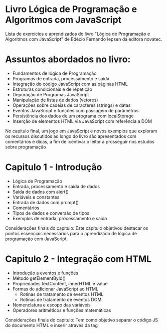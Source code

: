 # Livro Lógica de Programação e Algoritmos com JavaScript

Lista de exercícios e aprendizados do livro "Lógica de Programação e Algoritmos com JavaScript" de Edécio Fernando Iepsen da editora novatec.

# Assuntos abordados no livro:

- Fundamentos de lógica de Programação
- Programas de entrada, processamento e saída
- Integração do código JavaScript com as páginas HTML
- Estruturas condicionais e de repetição
- Depuração de Programas JavaScript
- Manipulação de listas de dados (vetores)
- Operações sobre cadeias de caracteres (strings) e datas
- Eventos JavaScript e funções com passagem de parâmetros
- Persistência dos dados de um programa com localStorage
- Inserção de elementos HTML via JavaScript com referência a DOM

No capítulo final, um jogo em JavaScript e novos exemplos que exploram os recursos discutidos ao longo do livro são apresentados com comentários e dicas, a fim de icentivar o leitor a prosseguir nos estudos sobre programação

# Capitulo 1 - Introdução

- Lógica de Programação
- Entrada, processamento e saída de dados
- Saída de dados com alert()
- Variáveis e constantes
- Entrada de dados com prompt()
- Comentários
- Tipos de dados e conversão de tipos
- Exemplos de entrada, processamento e saída

Considerações finais do capítulo:
Este capítulo objetivou destacar os pontos essenciais necessários para o aprendizado de lógica de programação com JavaScript.

# Capitulo 2 - Integração com HTML

- Introdução a eventos e funções
- Método getElementById()
- Propriedades textContent, innerHTML e value
- Formas de adicionar JavaScript ao HTML
    - Rotinas de tratamento de eventos HTML
    - Rotinas de tratamento de eventos DOM
- Nomenclatura e escopo das variáveis
- Operadores aritméticos e funções matemáticas

Considerações finais do capítulo:
Tem como objetivo separar o código JS do documento HTML e inserir através da tag <script>.
Também foram apresentadas algumas funções matemáticas disponíveis na classe Math. Elas auxiliam na realização de cálculos onde é necessário arredondar valores com decimais, para cima ou para baixo.
As técnicas trabalhadas no capítulo atual, permite avançar significativamente no processo de aprendizado da lógica em si, a partir desse ponto, nossos programas agora executam a entrada de dados interagindo com o usuário através de campos de formulários do documento HTML.